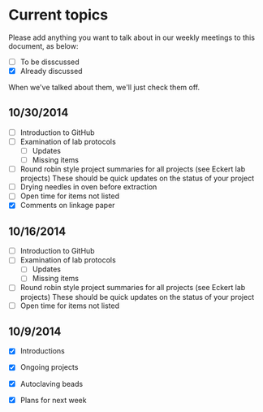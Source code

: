 Current topics
===

Please add anything you want to talk about in our weekly meetings to this document, as below:

- [ ] To be disscussed
- [x] Already discussed

When we've talked about them, we'll just check them off.

## 10/30/2014

- [ ] Introduction to GitHub
- [ ] Examination of lab protocols
  - [ ] Updates
  - [ ] Missing items
- [ ] Round robin style project summaries for all projects (see Eckert lab projects) These should be quick updates on the status of your project
- [ ] Drying needles in oven before extraction
- [ ] Open time for items not listed
- [x] Comments on linkage paper

## 10/16/2014

- [ ] Introduction to GitHub
- [ ] Examination of lab protocols
  - [ ] Updates
  - [ ] Missing items
- [ ] Round robin style project summaries for all projects (see Eckert lab projects) These should be quick updates on the status of your project
- [ ] Open time for items not listed

## 10/9/2014

- [x] Introductions
- [x] Ongoing projects
- [x] Autoclaving beads
- [x] Plans for next week

